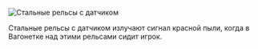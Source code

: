 ![Стальные рельсы с датчиком](block:betterwithmods:detector_rail_steel)

Стальные рельсы с датчиком излучают сигнал красной пыли, когда в Вагонетке над этими рельсами сидит игрок.

